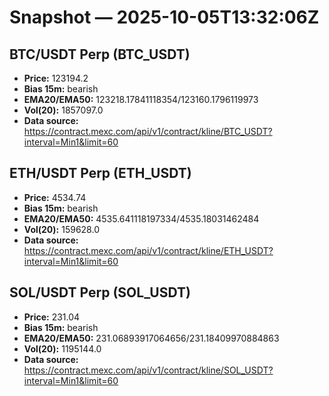 # Snapshot — 2025-10-05T13:32:06Z

## BTC/USDT Perp (BTC_USDT)
- **Price:** 123194.2
- **Bias 15m:** bearish
- **EMA20/EMA50:** 123218.17841118354/123160.1796119973
- **Vol(20):** 1857097.0
- **Data source:** https://contract.mexc.com/api/v1/contract/kline/BTC_USDT?interval=Min1&limit=60

## ETH/USDT Perp (ETH_USDT)
- **Price:** 4534.74
- **Bias 15m:** bearish
- **EMA20/EMA50:** 4535.641118197334/4535.18031462484
- **Vol(20):** 159628.0
- **Data source:** https://contract.mexc.com/api/v1/contract/kline/ETH_USDT?interval=Min1&limit=60

## SOL/USDT Perp (SOL_USDT)
- **Price:** 231.04
- **Bias 15m:** bearish
- **EMA20/EMA50:** 231.06893917064656/231.18409970884863
- **Vol(20):** 1195144.0
- **Data source:** https://contract.mexc.com/api/v1/contract/kline/SOL_USDT?interval=Min1&limit=60
